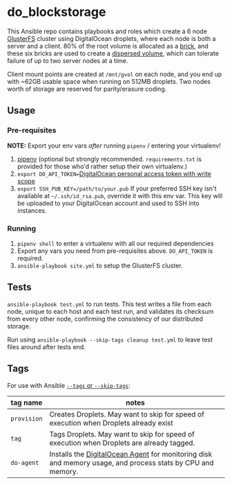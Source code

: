 # do_blockstorage

This Ansible repo contains playbooks and roles which create a 6 node [GlusterFS](https://www.gluster.org/) cluster using DigitalOcean droplets, where each node is both a server and a client. 80% of the root volume is allocated as a [brick](https://gluster.readthedocs.io/en/latest/Administrator%20Guide/Setting%20Up%20Volumes/), and these six bricks are used to create a [dispersed volume](https://gluster.readthedocs.io/en/latest/Administrator%20Guide/Setting%20Up%20Volumes/?highlight=dispersed%20volumes#creating-dispersed-volumes), which can tolerate failure of up to two server nodes at a time.

Client mount points are created at `/mnt/gvol` on each node, and you end up with ~62GB usable space when running on 512MB droplets. Two nodes worth of storage are reserved for parity/erasure coding.

## Usage
### Pre-requisites
**NOTE:** Export your env vars *after* running `pipenv` / entering your virtualenv!

1. [pipenv](https://github.com/kennethreitz/pipenv) (optional but strongly recommended. `requirements.txt` is provided for those who'd rather setup their own virtualenv.)
2. `export DO_API_TOKEN=`[DigitalOcean personal access token with write scope](https://www.digitalocean.com/community/tutorials/how-to-use-the-digitalocean-api-v2#how-to-generate-a-personal-access-token)
3. `export SSH_PUB_KEY=/path/to/your.pub` If your preferred SSH key isn't available at `~/.ssh/id_rsa.pub`, override it with this env var. This key will be uploaded to your DigitalOcean account and used to SSH into instances.

### Running
1. `pipenv shell` to enter a virtualenv with all our required dependencies
2. Export any vars you need from pre-requisites above. `DO_API_TOKEN` is required.
3. `ansible-playbook site.yml` to setup the GlusterFS cluster.

## Tests
`ansible-playbook test.yml` to run tests. This test writes a file from each node, unique to each host and each test run, and validates its checksum from every other node, confirming the consistency of our distributed storage.

Run using `ansible-playbook --skip-tags cleanup test.yml` to leave test files around after tests end.

## Tags
For use with Ansible [`--tags` or `--skip-tags`](https://docs.ansible.com/ansible/playbooks_tags.html):

| tag name | notes |
|-----|-------|
| `provision` | Creates Droplets. May want to skip for speed of execution when Droplets already exist |
| `tag` | Tags Droplets. May want to skip for speed of execution when Droplets are already tagged. |
| `do-agent` | Installs the [DigitalOcean Agent](https://www.digitalocean.com/community/tutorials/how-to-install-and-use-the-digitalocean-agent-for-monitoring) for monitoring disk and memory usage, and process stats by CPU and memory. |
